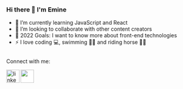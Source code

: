 ### Hi there 👋 I'm Emine


- 🌱 I’m currently learning JavaScript and React
- 👯 I’m looking to collaborate with other content creators
- 🎯 2022 Goals: I want to know more about front-end technologies
- ⚡ I love coding 💻, swimming 🏊‍♀️ and riding horse 🏇🏼 



<img src="" width="auto">


Connect with me:

[<img align="left" alt="linkedin | LinkedIn" width="35px" src="https://raw.githubusercontent.com/peterthehan/peterthehan/master/assets/linkedin.svg" />][linkedin]
[<img align="left"  style="background-color:#fff" width="35px" src="https://upload.wikimedia.org/wikipedia/commons/4/4e/Mail_%28iOS%29.svg" />][gmail]

</br>

[linkedin]: https://www.linkedin.com/in/emine-caki/
[gmail]: mailto:eminetarim28@gmail.com

</br>





